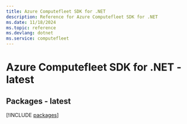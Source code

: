 ```yaml
---
title: Azure Computefleet SDK for .NET
description: Reference for Azure Computefleet SDK for .NET
ms.date: 11/18/2024
ms.topic: reference
ms.devlang: dotnet
ms.service: computefleet
---
```

# Azure Computefleet SDK for .NET - latest
## Packages - latest
[!INCLUDE [packages](computefleet-index.md)]